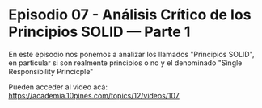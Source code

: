 # Episodio 07 - Análisis Crítico de los Principios SOLID — Parte 1

En este episodio nos ponemos a analizar los llamados "Principios SOLID", en particular si son realmente principios o no y el denominado "Single Responsibility Princicple"

Pueden acceder al video acá: https://academia.10pines.com/topics/12/videos/107
